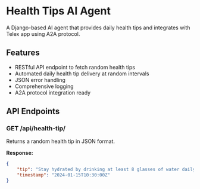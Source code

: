 # Health Tips AI Agent

A Django-based AI agent that provides daily health tips and integrates with Telex app using A2A protocol.

## Features

- RESTful API endpoint to fetch random health tips
- Automated daily health tip delivery at random intervals
- JSON error handling
- Comprehensive logging
- A2A protocol integration ready

## API Endpoints

### GET /api/health-tip/
Returns a random health tip in JSON format.

**Response:**
```json
{
    "tip": "Stay hydrated by drinking at least 8 glasses of water daily.",
    "timestamp": "2024-01-15T10:30:00Z"
}